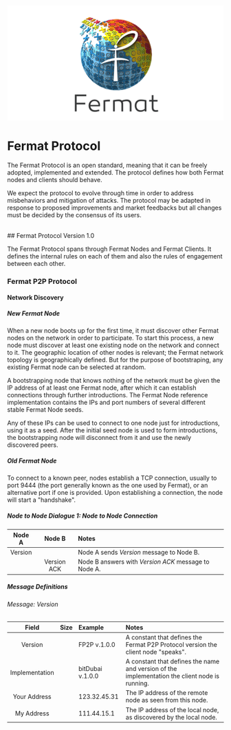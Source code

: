 ![alt text](https://github.com/Fermat-ORG/media-kit/blob/master/MediaKit/Fermat%20Branding/Fermat%20Logotype/Fermat_Logo_3D.png "Fermat Logo")

# Fermat Protocol

The Fermat Protocol is an open standard, meaning that it can be freely adopted, implemented and extended. The protocol defines how both Fermat nodes and clients should behave.  

We expect the protocol to evolve through time in order to address misbehaviors and mitigation of attacks. The protocol may be adapted in response to proposed improvements and market feedbacks but all changes must be decided by the consensus of its users.

<br>
## Fermat Protocol Version 1.0

The Fermat Protocol spans through Fermat Nodes and Fermat Clients. It defines the internal rules on each of them and also the rules of engagement between each other.

### Fermat P2P Protocol

#### Network Discovery

##### New Fermat Node

When a new node boots up for the first time, it must discover other Fermat nodes on the network in order to participate. To start this process, a new node must discover at least one existing node on the network and connect to it. The geographic location of other nodes is relevant; the Fermat network topology is geographically defined. But for the purpose of bootstraping, any existing Fermat node can be selected at random.

A bootstrapping node that knows nothing of the network must be given the IP address of at least one Fermat node, after which it can establish connections through further introductions. The Fermat Node reference implementation contains the IPs and port numbers of several different stable Fermat Node seeds.

Any of these IPs can be used to connect to one node just for introductions, using it as a seed. After the initial seed node is used to form introductions, the bootstrapping node will disconnect from it and use the newly discovered peers.

##### Old Fermat Node

To connect to a known peer, nodes establish a TCP connection, usually to port 9444 (the port generally known as the one used by Fermat), or an alternative port if one is provided. Upon establishing a connection, the node will start a "handshake".

##### Node to Node Dialogue 1: Node to Node Connection

| Node A        | Node B         | Notes  |
|:-------------:|:-------------:|:-----|
| Version       |               | Node A sends _Version_  message to Node B.|
|               | Version ACK   | Node B answers with _Version ACK_  message to Node A.|



##### Message Definitions

###### Message: Version

| Field        | Size          | Example  | Notes  |
|:-------------:|-------------:|:---------|:-------|
| Version       |               | FP2P v.1.0.0 | A constant that defines the Fermat P2P Protocol version the client node "speaks".|
| Implementation   |               | bitDubai v.1.0.0 | A constant that defines the name and version of the implementation the client node is running.|
| Your Address  |               | 123.32.45.31 | The IP address of the remote node as seen from this node.|
| My Address    |               | 111.44.15.1  | The IP address of the local node, as discovered by the local node.|


